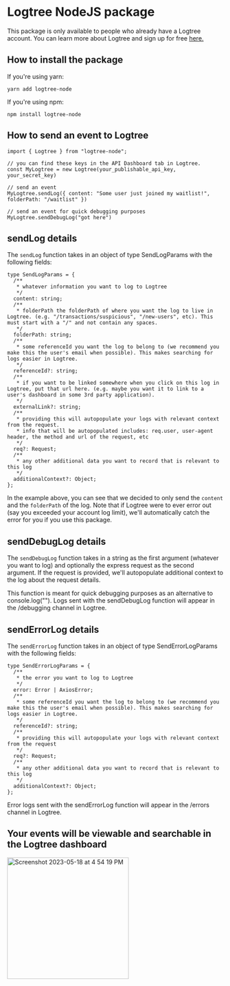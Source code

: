 # Logtree NodeJS package

This package is only available to people who already have a Logtree account. You can learn more about Logtree and sign up for free [here.](https://trylogtree.com)

## How to install the package

If you're using yarn:

```
yarn add logtree-node
```

If you're using npm:

```
npm install logtree-node
```

## How to send an event to Logtree

```
import { Logtree } from "logtree-node";

// you can find these keys in the API Dashboard tab in Logtree.
const MyLogtree = new Logtree(your_publishable_api_key, your_secret_key)

// send an event
MyLogtree.sendLog({ content: "Some user just joined my waitlist!", folderPath: "/waitlist" })

// send an event for quick debugging purposes
MyLogtree.sendDebugLog("got here")
```

## sendLog details

The `sendLog` function takes in an object of type SendLogParams with the following fields:

```
type SendLogParams = {
  /**
   * whatever information you want to log to Logtree
   */
  content: string;
  /**
   * folderPath the folderPath of where you want the log to live in Logtree. (e.g. "/transactions/suspicious", "/new-users", etc). This must start with a "/" and not contain any spaces.
   */
  folderPath: string;
  /**
   * some referenceId you want the log to belong to (we recommend you make this the user's email when possible). This makes searching for logs easier in Logtree.
   */
  referenceId?: string;
  /**
   * if you want to be linked somewhere when you click on this log in Logtree, put that url here. (e.g. maybe you want it to link to a user's dashboard in some 3rd party application).
   */
  externalLink?: string;
  /**
   * providing this will autopopulate your logs with relevant context from the request.
   * info that will be autopopulated includes: req.user, user-agent header, the method and url of the request, etc
   */
  req?: Request;
  /**
   * any other additional data you want to record that is relevant to this log
   */
  additionalContext?: Object;
};
```

In the example above, you can see that we decided to only send the `content` and the `folderPath` of the log. Note that if Logtree were to ever error out (say you exceeded your account log limit), we'll automatically catch the error for you if you use this package.

## sendDebugLog details

The `sendDebugLog` function takes in a string as the first argument (whatever you want to log) and optionally the express request as the second argument. If the request is provided, we'll autopopulate additional context to the log about the request details.

This function is meant for quick debugging purposes as an alternative to console.log(""). Logs sent with the sendDebugLog function will appear in the /debugging channel in Logtree.

## sendErrorLog details

The `sendErrorLog` function takes in an object of type SendErrorLogParams with the following fields:

```
type SendErrorLogParams = {
  /**
   * the error you want to log to Logtree
   */
  error: Error | AxiosError;
  /**
   * some referenceId you want the log to belong to (we recommend you make this the user's email when possible). This makes searching for logs easier in Logtree.
   */
  referenceId?: string;
  /**
   * providing this will autopopulate your logs with relevant context from the request
   */
  req?: Request;
  /**
   * any other additional data you want to record that is relevant to this log
   */
  additionalContext?: Object;
};
```

Error logs sent with the sendErrorLog function will appear in the /errors channel in Logtree.

## Your events will be viewable and searchable in the Logtree dashboard

<img width="283" alt="Screenshot 2023-05-18 at 4 54 19 PM" src="https://github.com/thelogtree/logtree-node/assets/62567315/284cc140-6201-4089-b402-1d9fe60f2070">
